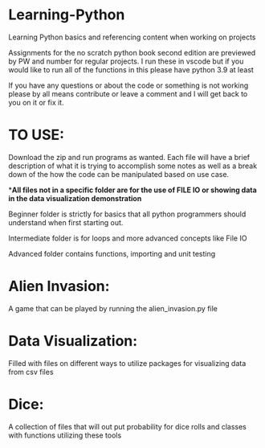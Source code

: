 # Learning-Python
Learning Python basics and referencing content when working on projects

Assignments for the no scratch python book second edition are previewed by PW and number for regular projects.
I run these in vscode but if you would like to run all of the functions in this please have python 3.9 at least

If you have any questions or about the code or something is not working please by all means contribute or leave a comment and I will get back to you on it or fix it. 

# TO USE:

Download the zip and run programs as wanted. Each file will have a brief description of what it is trying to accomplish some notes as well as a break down of the how the code can be manipulated based on use case. 

***All files not in a specific folder are for the use of FILE IO or showing data in the data visualization demonstration**


Beginner folder is strictly for basics that all python programmers should understand when first starting out.

Intermediate folder is for loops and more advanced concepts like File IO

Advanced folder contains functions, importing and unit testing


# Alien Invasion: 
A game that can be played by running the alien_invasion.py file

# Data Visualization: 
Filled with files on different ways to utilize packages for visualizing data from csv files

# Dice: 
A collection of files that will out put probability for dice rolls and classes with functions utilizing these tools
